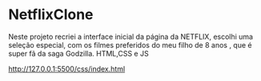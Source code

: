 # NetflixClone
Neste projeto recriei a interface inicial da  página  da NETFLIX, escolhi uma  seleção especial, com os filmes preferidos do meu filho de 8 anos , que é super fã da saga Godzilla.
HTML,CSS e JS

http://127.0.0.1:5500/css/index.html
